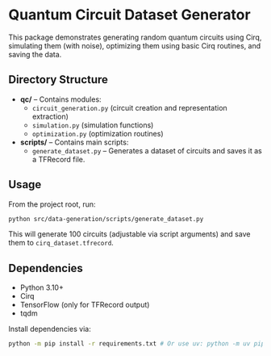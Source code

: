 # Quantum Circuit Dataset Generator

This package demonstrates generating random quantum circuits using Cirq, simulating them (with noise), optimizing them using basic Cirq routines, and saving the data.

## Directory Structure

- **qc/** – Contains modules:
  - `circuit_generation.py` (circuit creation and representation extraction)
  - `simulation.py` (simulation functions)
  - `optimization.py` (optimization routines)
- **scripts/** – Contains main scripts:
  - `generate_dataset.py` – Generates a dataset of circuits and saves it as a TFRecord file.

## Usage

From the project root, run:

```bash
python src/data-generation/scripts/generate_dataset.py
```

This will generate 100 circuits (adjustable via script arguments) and save them to `cirq_dataset.tfrecord`.

## Dependencies

- Python 3.10+
- Cirq
- TensorFlow (only for TFRecord output)
- tqdm

Install dependencies via:

```bash
python -m pip install -r requirements.txt # Or use uv: python -m uv pip install -r requirements.txt
